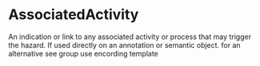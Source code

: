 AssociatedActivity
==================

An indication or link to any associated activity or process that may trigger the hazard. If used directly on an annotation or semantic object. for an alternative see group use encording template
